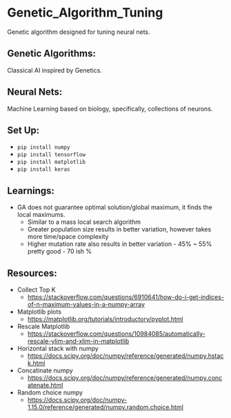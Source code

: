 # Genetic_Algorithm_Tuning
Genetic algorithm designed for tuning neural nets.

## Genetic Algorithms:
Classical AI inspired by Genetics. 

## Neural Nets:
Machine Learning based on biology, specifically, collections of neurons.

## Set Up:
* `pip install numpy`
* `pip install tensorflow`
* `pip install matplotlib`
* `pip install keras`

## Learnings:
* GA does not guarantee optimal solution/global maximum, it finds the local maximums.
    * Similar to a mass local search algorithm
    * Greater population size results in better variation, however takes more time/space complexity
    * Higher mutation rate also results in better variation - 45% ~ 55% pretty good - 70 ish %
    

## Resources:
* Collect Top K 
    - https://stackoverflow.com/questions/6910641/how-do-i-get-indices-of-n-maximum-values-in-a-numpy-array
* Matplotlib plots 
    - https://matplotlib.org/tutorials/introductory/pyplot.html
* Rescale Matplotlib 
    - https://stackoverflow.com/questions/10984085/automatically-rescale-ylim-and-xlim-in-matplotlib
* Horizontal stack with numpy 
    - https://docs.scipy.org/doc/numpy/reference/generated/numpy.hstack.html
* Concatinate numpy 
    - https://docs.scipy.org/doc/numpy/reference/generated/numpy.concatenate.html
* Random choice numpy 
    - https://docs.scipy.org/doc/numpy-1.15.0/reference/generated/numpy.random.choice.html